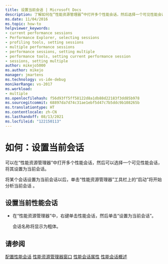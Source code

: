 ```yaml
---
title: 设置当前会话 | Microsoft Docs
description: 了解如何在“性能资源管理器”中打开多个性能会话，然后选择一个可见性能会话，将其设置为当前会话。
ms.date: 11/04/2016
ms.topic: how-to
helpviewer_keywords:
- current performance sessions
- Performance Explorer, selecting sessions
- profiling tools, setting sessions
- multiple performance sessions
- performance sessions, setting multiple
- performance tools, setting current performance session
- sessions, setting multiple
author: mikejo5000
ms.author: mikejo
manager: jmartens
ms.technology: vs-ide-debug
monikerRange: vs-2017
ms.workload:
- multiple
ms.openlocfilehash: f56d93ff5ff58122d8a1db88d22183f3dd85b978
ms.sourcegitcommit: 68897da7d74c31ae1ebf5d47c7b5ddc9b108265b
ms.translationtype: HT
ms.contentlocale: zh-CN
ms.lasthandoff: 08/13/2021
ms.locfileid: "122150113"
---
```

# <a name="how-to-set-the-current-session"></a>如何：设置当前会话

可以在“性能资源管理器”中打开多个性能会话，然后可以选择一个可见性能会话，将其设置为当前会话。

将某个会话设置为当前会话以后，单击“性能资源管理器”工具栏上的“启动”将开始分析当前会话 。

## <a name="to-set-current-performance-session"></a>设置当前性能会话

- 在“性能资源管理器”中，右键单击性能会话，然后单击“设置为当前会话”。

     会话名称将显示为粗体。

## <a name="see-also"></a>请参阅

[配置性能会话](../profiling/configuring-performance-sessions.md)
[性能资源管理器窗口](../profiling/performance-explorer-window.md)
[性能会话属性](../profiling/performance-session-properties.md)
[性能会话概述](../profiling/performance-session-overview.md)
